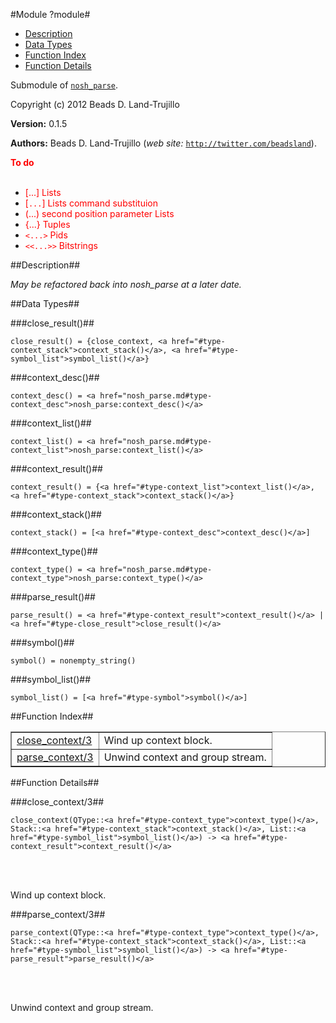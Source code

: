 

#Module ?module#

* [Description](#description)
* [Data Types](#types)
* [Function Index](#index)
* [Function Details](#functions)


Submodule of [`nosh_parse`](nosh_parse.md).

Copyright (c) 2012 Beads D. Land-Trujillo

__Version:__ 0.1.5

__Authors:__ Beads D. Land-Trujillo (_web site:_ [`http://twitter.com/beadsland`](http://twitter.com/beadsland)).

__<font color="red">To do</font>__
<br></br>

* <font color="red"> [...] Lists</font>
* <font color="red"> [`...`] Lists command substituion</font>
* <font color="red"> (...) second position parameter Lists</font>
* <font color="red"> {...} Tuples</font>
* <font color="red"> `<...>` Pids</font>
* <font color="red"> `<<...>>` Bitstrings</font>
<a name="description"></a>

##Description##


_May be refactored back into nosh_parse at a later date._
<a name="types"></a>

##Data Types##




###<a name="type-close_result">close_result()</a>##



	close_result() = {close_context, <a href="#type-context_stack">context_stack()</a>, <a href="#type-symbol_list">symbol_list()</a>}



###<a name="type-context_desc">context_desc()</a>##



	context_desc() = <a href="nosh_parse.md#type-context_desc">nosh_parse:context_desc()</a>



###<a name="type-context_list">context_list()</a>##



	context_list() = <a href="nosh_parse.md#type-context_list">nosh_parse:context_list()</a>



###<a name="type-context_result">context_result()</a>##



	context_result() = {<a href="#type-context_list">context_list()</a>, <a href="#type-context_stack">context_stack()</a>}



###<a name="type-context_stack">context_stack()</a>##



	context_stack() = [<a href="#type-context_desc">context_desc()</a>]



###<a name="type-context_type">context_type()</a>##



	context_type() = <a href="nosh_parse.md#type-context_type">nosh_parse:context_type()</a>



###<a name="type-parse_result">parse_result()</a>##



	parse_result() = <a href="#type-context_result">context_result()</a> | <a href="#type-close_result">close_result()</a>



###<a name="type-symbol">symbol()</a>##



	symbol() = nonempty_string()



###<a name="type-symbol_list">symbol_list()</a>##



	symbol_list() = [<a href="#type-symbol">symbol()</a>]
<a name="index"></a>

##Function Index##


<table width="100%" border="1" cellspacing="0" cellpadding="2" summary="function index"><tr><td valign="top"><a href="#close_context-3">close_context/3</a></td><td>Wind up context block.</td></tr><tr><td valign="top"><a href="#parse_context-3">parse_context/3</a></td><td>Unwind context and group stream.</td></tr></table>


<a name="functions"></a>

##Function Details##

<a name="close_context-3"></a>

###close_context/3##


	close_context(QType::<a href="#type-context_type">context_type()</a>, Stack::<a href="#type-context_stack">context_stack()</a>, List::<a href="#type-symbol_list">symbol_list()</a>) -> <a href="#type-context_result">context_result()</a>
<br></br>


Wind up context block.<a name="parse_context-3"></a>

###parse_context/3##


	parse_context(QType::<a href="#type-context_type">context_type()</a>, Stack::<a href="#type-context_stack">context_stack()</a>, List::<a href="#type-symbol_list">symbol_list()</a>) -> <a href="#type-parse_result">parse_result()</a>
<br></br>


Unwind context and group stream.